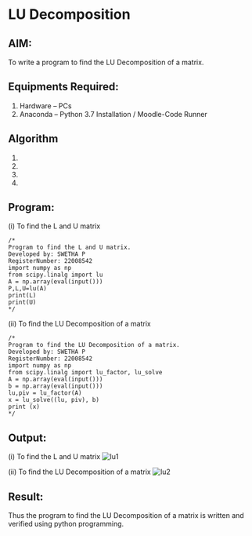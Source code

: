 # LU Decomposition 

## AIM:
To write a program to find the LU Decomposition of a matrix.

## Equipments Required:
1. Hardware – PCs
2. Anaconda – Python 3.7 Installation / Moodle-Code Runner

## Algorithm
1. 
2. 
3. 
4. 

## Program:
(i) To find the L and U matrix
```
/*
Program to find the L and U matrix.
Developed by: SWETHA P
RegisterNumber: 22008542
import numpy as np
from scipy.linalg import lu
A = np.array(eval(input()))
P,L,U=lu(A)
print(L)
print(U)
*/
```
(ii) To find the LU Decomposition of a matrix
```
/*
Program to find the LU Decomposition of a matrix.
Developed by: SWETHA P
RegisterNumber: 22008542
import numpy as np
from scipy.linalg import lu_factor, lu_solve
A = np.array(eval(input()))
b = np.array(eval(input()))
lu,piv = lu_factor(A)
x = lu_solve((lu, piv), b)
print (x)
*/
```

## Output:
(i) To find the L and U matrix
![lu1](https://user-images.githubusercontent.com/120623583/214823526-604a0058-c8a6-4a50-b04c-415bef8c8f9b.png)

(ii) To find the LU Decomposition of a matrix
![lu2](https://user-images.githubusercontent.com/120623583/214823599-676bd6db-eabc-463f-9e95-8a5a42f3d87e.png)


## Result:
Thus the program to find the LU Decomposition of a matrix is written and verified using python programming.

